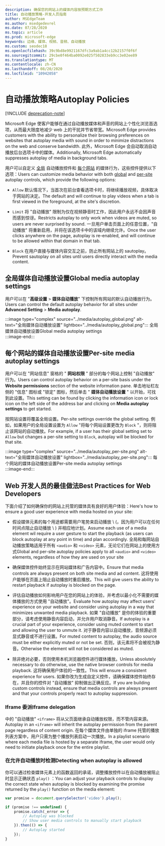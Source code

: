 ```yaml
---
description: 确保您的网站上的媒体内容按预期方式工作
title: 自动播放策略-开发人员指南
author: MSEdgeTeam
ms.author: msedgedevrel
ms.date: 07/28/2020
ms.topic: article
ms.prod: microsoft-edge
keywords: 边缘、媒体、视频、音频、自动播放
ms.custom: seodec18
ms.openlocfilehash: 39c9bd8e9921167dfc3a9ab1a4cc12b2157f0f6f
ms.sourcegitcommit: 29cbe0f464ba0092e025f502833eb9cc3e02ee89
ms.translationtype: MT
ms.contentlocale: zh-CN
ms.lasthandoff: 08/20/2020
ms.locfileid: "10942058"
---
```

# <span data-ttu-id="4ec0e-104">自动播放策略</span><span class="sxs-lookup"><span data-stu-id="4ec0e-104">Autoplay Policies</span></span>  

[!INCLUDE [deprecation-note](../../includes/legacy-edge-note.md)]  

<span data-ttu-id="4ec0e-105">Microsoft Edge 使客户能够在通过自动播放媒体和声音的网站上个性化浏览首选项，从而最大限度地减少 web 上的干扰并节省带宽。</span><span class="sxs-lookup"><span data-stu-id="4ec0e-105">Microsoft Edge provides customers with the ability to personalize their browsing preferences on websites that autoplay media with sound in order to minimize distractions on the web and conserve bandwidth.</span></span>  <span data-ttu-id="4ec0e-106">此外，Microsoft Edge 会自动取消自动播放后台选项卡中的媒体。</span><span class="sxs-lookup"><span data-stu-id="4ec0e-106">Additionally, Microsoft Edge automatically suppresses autoplay of media in background tabs.</span></span>  

<span data-ttu-id="4ec0e-107">用户可以自定义 [全局](#global-media-autoplay-settings) 自动播放控件和 [每个网站](#per-site-media-autoplay-settings) 的媒体行为，这些控件提供以下选项：</span><span class="sxs-lookup"><span data-stu-id="4ec0e-107">Users can customize media behavior with both [global](#global-media-autoplay-settings) and [per-site](#per-site-media-autoplay-settings) autoplay controls, which provide the following options:</span></span>  

*   `Allow`  <span data-ttu-id="4ec0e-108">默认情况下，当首次在前台查看选项卡时，将继续播放视频，具体取决于网站的决定。</span><span class="sxs-lookup"><span data-stu-id="4ec0e-108">The default and will continue to play videos when a tab is first viewed in the foreground, at the site's discretion.</span></span>  

*   `Limit`  <span data-ttu-id="4ec0e-109">将 "自动播放" 限制为仅在视频静音时工作，因此用户永远不会因声音而感到惊讶。</span><span class="sxs-lookup"><span data-stu-id="4ec0e-109">Restricts autoplay to only work when videos are muted, so users are never surprised by sound.</span></span>  <span data-ttu-id="4ec0e-110">一旦用户单击页面上的任意位置，"自动播放" 将重新启用，并将在该选项卡中的该域内继续允许。</span><span class="sxs-lookup"><span data-stu-id="4ec0e-110">Once the user clicks anywhere on the page, autoplay is re-enabled, and will continue to be allowed within that domain in that tab.</span></span>  

*   `Block`  <span data-ttu-id="4ec0e-111">在用户直接与媒体内容交互之前，防止所有网站上的 sautoplay。</span><span class="sxs-lookup"><span data-stu-id="4ec0e-111">Prevent sautoplay on all sites until users directly interact with the media content.</span></span>  

## <span data-ttu-id="4ec0e-112">全局媒体自动播放设置</span><span class="sxs-lookup"><span data-stu-id="4ec0e-112">Global media autoplay settings</span></span>  

<span data-ttu-id="4ec0e-113">用户可以在 "**高级设置**  >  **媒体自动播放**" 下控制所有网站的默认自动播放行为。</span><span class="sxs-lookup"><span data-stu-id="4ec0e-113">Users can control the default autoplay behavior for all sites under **Advanced Setting** > **Media autoplay**.</span></span>  

:::image type="complex" source="../media/autoplay_global.png" alt-text="全局媒体自动播放设置" lightbox="../media/autoplay_global.png":::
   <span data-ttu-id="4ec0e-115">全局媒体自动播放设置</span><span class="sxs-lookup"><span data-stu-id="4ec0e-115">Global media autoplay settings</span></span>  
:::image-end:::  

## <span data-ttu-id="4ec0e-116">每个网站的媒体自动播放设置</span><span class="sxs-lookup"><span data-stu-id="4ec0e-116">Per-site media autoplay settings</span></span>  

<span data-ttu-id="4ec0e-117">用户可以在 "网站信息" 窗格的 " **网站权限** " 部分的每个网站上控制 "自动播放" 行为。</span><span class="sxs-lookup"><span data-stu-id="4ec0e-117">Users can control autoplay behavior on a per-site basis under the **Website permissions** section of the website information pane.</span></span>  <span data-ttu-id="4ec0e-118">单击地址栏左侧的 "信息" 图标或 "锁定" 图标，然后单击 " **媒体自动播放设置** " 以开始，可找到此设置。</span><span class="sxs-lookup"><span data-stu-id="4ec0e-118">This setting can be found by clicking the information icon or lock icon on the left side of the address bar and clicking on **Media autoplay settings** to get started.</span></span>  

<span data-ttu-id="4ec0e-119">按网站设置将覆盖全局设置。</span><span class="sxs-lookup"><span data-stu-id="4ec0e-119">Per-site settings override the global setting.</span></span>  <span data-ttu-id="4ec0e-120">例如，如果用户的全局设置设置为 `Allow` "将每个网站设置更改为 `Block` "，则将阻止该网站的自动播放。</span><span class="sxs-lookup"><span data-stu-id="4ec0e-120">For example, if a user has their global setting set to `Allow` but changes a per-site setting to `Block`, autoplay will be blocked for that site.</span></span>  

:::image type="complex" source="../media/autoplay_per-site.png" alt-text="全局媒体自动播放设置" lightbox="../media/autoplay_per-site.png":::
   <span data-ttu-id="4ec0e-122">每个网站的媒体自动播放设置</span><span class="sxs-lookup"><span data-stu-id="4ec0e-122">Per-site media autoplay settings</span></span>  
:::image-end:::  

## <span data-ttu-id="4ec0e-123">Web 开发人员的最佳做法</span><span class="sxs-lookup"><span data-stu-id="4ec0e-123">Best Practices for Web Developers</span></span>  

<span data-ttu-id="4ec0e-124">下面介绍了如何确保你的网站上托管的媒体具有良好的用户体验：</span><span class="sxs-lookup"><span data-stu-id="4ec0e-124">Here's how to ensure a good user experience with media hosted on your site:</span></span>  

*   <span data-ttu-id="4ec0e-125">假设媒体元素的每个用途都需要用户笔势来启动播放 \ (，因为用户可以在任何时间点阻止自动播放 \ ) 并相应地计划。</span><span class="sxs-lookup"><span data-stu-id="4ec0e-125">Assume each use of a media element wil require a user gesture to start the playback \(as users can block autoplay at any point in time\) and plan accordingly.</span></span>  <span data-ttu-id="4ec0e-126">全局和每网站自动播放策略适用于所有 `<audio>` 和 `<video>` 元素，无论它们在网站上的使用方式</span><span class="sxs-lookup"><span data-stu-id="4ec0e-126">Global and per-site autoplay policies apply to all `<audio>` and `<video>` elements, regardless of how they are used on your site</span></span>  

*   <span data-ttu-id="4ec0e-127">确保媒体控件始终显示在网站媒体和广告内容中。</span><span class="sxs-lookup"><span data-stu-id="4ec0e-127">Ensure that media controls are always present on both site media and ad content.</span></span>  <span data-ttu-id="4ec0e-128">这将使用户能够在页面上阻止自动播放时重启播放。</span><span class="sxs-lookup"><span data-stu-id="4ec0e-128">This will give users the ability to restart playback if autoplay is blocked on the page.</span></span>  

*   <span data-ttu-id="4ec0e-129">评估自动播放如何影响用户在您的网站上的体验，并考虑以最小化不需要的媒体播放的方式使用 "自动播放"。</span><span class="sxs-lookup"><span data-stu-id="4ec0e-129">Evaluate how autoplay may affect users' experience on your website and consider using autoplay in a way that minimizes unwanted media playback.</span></span>  <span data-ttu-id="4ec0e-130">如果 "自动播放" 是你的体验的重要部分，请考虑使用静音内容启动，并允许用户取消静音。</span><span class="sxs-lookup"><span data-stu-id="4ec0e-130">If autoplay is a crucial part of your experience, consider using muted content to start and allowing the user to unmute it.</span></span>  <span data-ttu-id="4ec0e-131">对于静音内容以自动播放，音频源必须显式静音或不进行设置。</span><span class="sxs-lookup"><span data-stu-id="4ec0e-131">For muted content to autoplay, the audio source must be either explicitly muted or not be set.</span></span>  <span data-ttu-id="4ec0e-132">否则，该元素将不会被视为静音。</span><span class="sxs-lookup"><span data-stu-id="4ec0e-132">Otherwise the element will not be considered as muted.</span></span>  

*   <span data-ttu-id="4ec0e-133">除非绝对必要，否则使用本机浏览器控件进行媒体播放。</span><span class="sxs-lookup"><span data-stu-id="4ec0e-133">Unless absolutely necessary to do otherwise, use the native browser controls for media playback.</span></span>  <span data-ttu-id="4ec0e-134">这将确保用户体验的一致性。</span><span class="sxs-lookup"><span data-stu-id="4ec0e-134">This will ensure a consistent experience for users.</span></span>  <span data-ttu-id="4ec0e-135">如果你改为生成自定义控件，请确保媒体控件始终存在，并且你的控件对 "自动播放" 抑制做出正确反应。</span><span class="sxs-lookup"><span data-stu-id="4ec0e-135">If you are building custom controls instead, ensure that media controls are always present and that your controls properly react to autoplay suppression.</span></span>  

### <span data-ttu-id="4ec0e-136">Iframe 委派</span><span class="sxs-lookup"><span data-stu-id="4ec0e-136">Iframe delegation</span></span>  

<span data-ttu-id="4ec0e-137">中的 "自动播放" `<iframe>` 将从父页面继承自动播放权限，而不管内容来源。</span><span class="sxs-lookup"><span data-stu-id="4ec0e-137">Autoplay in an `<iframe>` will inherit the autoplay permission from the parent page regardless of content origin.</span></span>  <span data-ttu-id="4ec0e-138">在每个媒体文件由单独的 iframe 托管的播放列表方案中，用户只需为整个播放列表启动一次播放。</span><span class="sxs-lookup"><span data-stu-id="4ec0e-138">In a playlist scenario where each media file is hosted by a separate iframe, the user would only need to initiate playback once for the entire playlist.</span></span>  

### <span data-ttu-id="4ec0e-139">在允许自动播放时检测</span><span class="sxs-lookup"><span data-stu-id="4ec0e-139">Detecting when autoplay is allowed</span></span>  

<span data-ttu-id="4ec0e-140">你可以通过检查媒体元素上的函数返回的承诺，调整播放控件以在自动播放被阻止时显示正确状态 `play()` ：</span><span class="sxs-lookup"><span data-stu-id="4ec0e-140">You can adjust your playback controls to display the correct state when autoplay is blocked by examining the promise returned by the `play()` function on the media element:</span></span>  

```javascript
var promise = document.querySelector('video').play();

if (promise !== undefined) { 
    promise.catch(_error => { 
        // Autoplay was blocked
        // Show user media controls to manually start playback
    }).then(() => { 
        // Autoplay started
    }); 
}
```  
